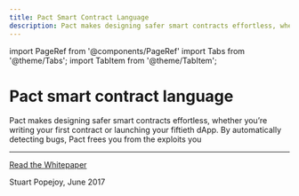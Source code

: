 ```yaml
---
title: Pact Smart Contract Language
description: Pact makes designing safer smart contracts effortless, whether you’re writing your first contract or launching your fiftieth dApp. By automatically detecting bugs, Pact frees you from the exploits you
---
```


import PageRef from '@components/PageRef'
import Tabs from '@theme/Tabs';
import TabItem from '@theme/TabItem';

# Pact smart contract language

Pact makes designing safer smart contracts effortless, whether you’re writing your first contract or launching your fiftieth dApp. By automatically detecting bugs, Pact frees you from the exploits you

---

[Read the Whitepaper](https://d31d887a-c1e0-47c2-aa51-c69f9f998b07.filesusr.com/ugd/86a16f_442a542b64554cb2a4c1ae7f528ce4c3.pdf)

Stuart Popejoy, June 2017
